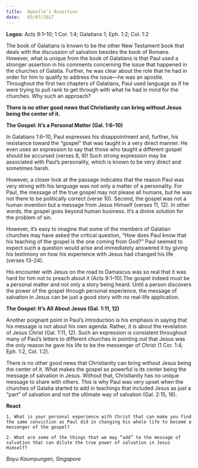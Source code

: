 ```yaml
---
title:  Apostle’s Assertion
date:   03/07/2017
---
```


**Logos**: Acts 9:1–10; 1 Cor. 1:4; Galatians 1; Eph. 1:2; Col. 1:2

The book of Galatians is known to be the other New Testament book that deals with the discussion of salvation besides the book of Romans. However, what is unique from the book of Galatians is that Paul used a stronger assertion in his comments concerning the issue that happened in the churches of Galatia. Further, he was clear about the role that he had in order for him to qualify to address the issue—he was an apostle. Throughout the first two chapters of Galatians, Paul used language as if he were trying to pull rank to get through with what he had in mind for the churches. Why such an approach?

**There is no other good news that Christianity can bring without Jesus being the center of it.**

**The Gospel: It’s a Personal Matter (Gal. 1:6–10)**

In Galatians 1:6–10, Paul expresses his disappointment and, further, his resistance toward the “gospel” that was taught in a very direct manner. He even uses an expression to say that those who taught a different gospel should be accursed (verses 8, 9)! Such strong expression may be associated with Paul’s personality, which is known to be very direct and sometimes harsh.

However, a closer look at the passage indicates that the reason Paul was very strong with his language was not only a matter of a personality. For Paul, the message of the true gospel may not please all humans, but he was not there to be politically correct (verse 10). Second, the gospel was not a human invention but a message from Jesus Himself (verses 11, 12). In other words, the gospel goes beyond human business. It’s a divine solution for the problem of sin.

However, it’s easy to imagine that some of the members of Galatian churches may have asked the critical question, “How does Paul know that his teaching of the gospel is the one coming from God?” Paul seemed to expect such a question would arise and immediately answered it by giving his testimony on how his experience with Jesus had changed his life (verses 13–24).

His encounter with Jesus on the road to Damascus was so real that it was hard for him not to preach about it (Acts 9:1–10).The gospel indeed must be a personal matter and not only a story being heard. Until a person discovers the power of the gospel through personal experience, the message of salvation in Jesus can be just a good story with no real-life application.

**The Gospel: It’s All About Jesus (Gal. 1:11, 12)**

Another poignant point in Paul’s introduction is his emphasis in saying that his message is not about his own agenda. Rather, it is about the revelation of Jesus Christ (Gal. 1:11, 12). Such an expression is consistent throughout many of Paul’s letters to different churches in pointing out that Jesus was the only reason he gave his life to be the messenger of Christ (1 Cor. 1:4; Eph. 1:2, Col. 1:2).

There is no other good news that Christianity can bring without Jesus being the center of it. What makes the gospel so powerful is its center being the message of salvation in Jesus. Without that, Christianity has no unique message to share with others. This is why Paul was very upset when the churches of Galatia started to add in teachings that included Jesus as just a “part” of salvation and not the ultimate way of salvation (Gal. 2:15, 16).

**React**

`1. What is your personal experience with Christ that can make you find the same conviction as Paul did in changing his whole life to become a messenger of the gospel?`

`2. What are some of the things that we may “add” to the message of salvation that can dilute the true power of salvation in Jesus Himself?`

_Bayu Kaumpungan, Singapore_